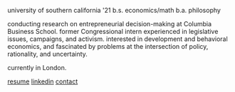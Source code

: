 university of southern california '21
b.s. economics/math
b.a. philosophy

conducting research on entrepreneurial decision-making at Columbia Business School. former Congressional intern experienced in legislative issues, campaigns, and activism. interested in development and behavioral economics, and fascinated by problems at the intersection of policy, rationality, and uncertainty.

currently in London.

[resume](./assets/pdf/resume.pdf)
[linkedin](https://www.linkedin.com/in/saragong/)
[contact](mailto:saragong@usc.edu)